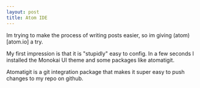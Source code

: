 ```yaml
---
layout: post
title: Atom IDE
---
```


Im trying to make the process of writing posts easier, so im giving (atom)[atom.io]
a try.

My first impression is that it is "stupidly" easy to config. In a few seconds I
 installed the Monokai UI theme and some packages like atomatigit.

 Atomatigit is a git integration package that makes it super easy to push changes to my repo on github.
